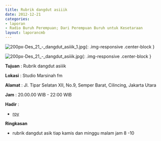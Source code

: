 ```yaml
---
title: Rubrik dangdut asiiik 
date: 2012-12-21
categories:
- laporan
- Radio Buruh Perempuan; Dari Perempuan Buruh untuk Kesetaraan
layout: laporancmb
---
```



![200px-Des_21_-_dangdut_asiiik_1.jpg](/uploads/200px-Des_21_-_dangdut_asiiik_1.jpg){: .img-responsive .center-block }

![200px-Des_21_-_dangdut_asiiik.jpg](/uploads/200px-Des_21_-_dangdut_asiiik.jpg){: .img-responsive .center-block }


**Tujuan** : Rubrik dangdut asiiik 

**Lokasi** : Studio Marsinah fm 

**Alamat** : Jl. Tipar Selatan XII, No.9, Semper Barat, Cilincing, Jakarta Utara 

**Jam** : 20.00.00 WIB - 22:00 WIB 

**Hadir** :
* [roy](http://wiki.ciptamedia.org/wiki/roy)

**Ringkasan**  
* rubrik dangdut asik tiap kamis dan minggu malam jam 8 -10 
